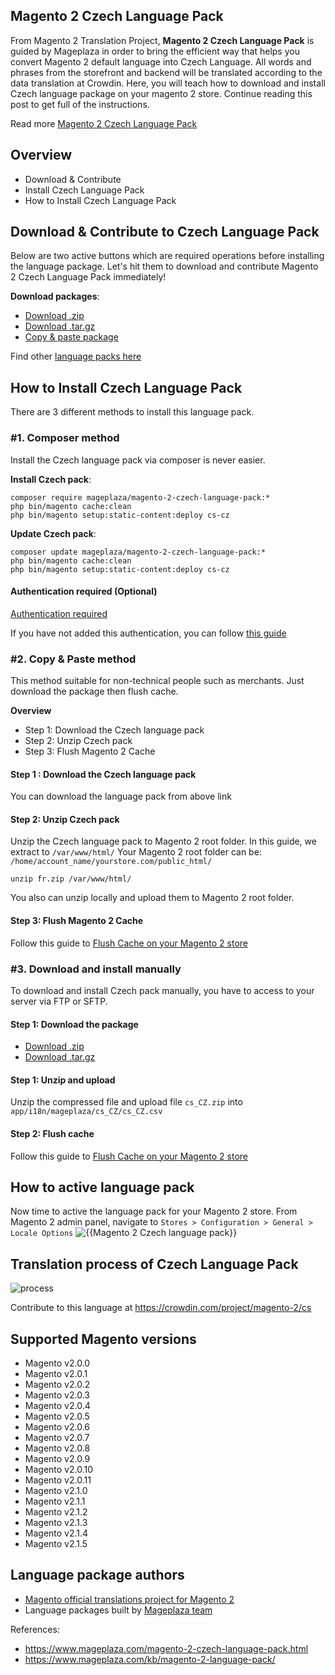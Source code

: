 ## Magento 2 Czech Language Pack

From Magento 2 Translation Project, **Magento 2 Czech Language Pack** is guided by Mageplaza in order to bring the efficient way that helps you convert Magento 2 default language into Czech Language. All words and phrases from the storefront and backend will be translated according to the data translation at Crowdin. Here, you will teach how to download and install Czech language package on your magento 2 store. Continue reading this post to get full of the instructions.

Read more [Magento 2 Czech Language Pack](https://www.mageplaza.com/magento-2-czech-language-pack.html)


## Overview

- Download & Contribute
- Install Czech Language Pack
- How to Install Czech Language Pack

## Download & Contribute to Czech Language Pack

Below are two active buttons which are required operations before installing the language package. Let's hit them to download and contribute Magento 2 Czech Language Pack immediately!

**Download packages**:

- [Download .zip](https://github.com/mageplaza/magento-2-czech-language-pack/archive/master.zip)
- [Download .tar.gz](https://github.com/mageplaza/magento-2-czech-language-pack/tarball/master)
- [Copy & paste package](https://crowdin.com/project/magento-2/cs.zip)


Find other [language packs here]({https://www.mageplaza.com/kb/magento-2-language-pack/)

## How to Install Czech Language Pack

There are 3 different methods to install this language pack.

### #1. Composer method
Install the Czech language pack via composer is never easier.

**Install Czech pack**:

```
composer require mageplaza/magento-2-czech-language-pack:*
php bin/magento cache:clean
php bin/magento setup:static-content:deploy cs-cz

```


**Update  Czech pack**:

```
composer update mageplaza/magento-2-czech-language-pack:*
php bin/magento cache:clean
php bin/magento setup:static-content:deploy cs-cz

```

#### Authentication required (Optional)

[Authentication required](https://i.imgur.com/dmryiPk.png)

If you have not added this authentication, you can follow [this guide](http://devdocs.magento.com/guides/v2.0/install-gde/prereq/connect-auth.html)


### #2. Copy & Paste method

This method suitable for non-technical people such as merchants. Just download the package then flush cache.

**Overview**

- Step 1: Download the Czech language pack
- Step 2: Unzip Czech pack
- Step 3: Flush Magento 2 Cache

#### Step 1 : Download the Czech language pack

You can download the language pack from above link

#### Step 2: Unzip Czech pack

Unzip the Czech language pack to Magento 2 root folder. In this guide, we extract to `/var/www/html/`
Your Magento 2 root folder can be: `/home/account_name/yourstore.com/public_html/`

```
unzip fr.zip /var/www/html/
```

You also can unzip locally and upload them to Magento 2 root folder.

#### Step 3: Flush Magento 2 Cache

Follow this guide to [Flush Cache on your Magento 2 store](https://www.mageplaza.com/kb/how-flush-enable-disable-cache.html)


### #3. Download and install manually

To download and install Czech pack manually, you have to access to your server via FTP or SFTP.

#### Step 1: Download the package

- [Download .zip](https://github.com/mageplaza/magento-2-czech-language-pack/archive/master.zip)
- [Download .tar.gz](https://github.com/mageplaza/magento-2-czech-language-pack/tarball/master)

#### Step 1: Unzip and upload

Unzip the compressed file and upload file `cs_CZ.zip` into `app/i18n/mageplaza/cs_CZ/cs_CZ.csv`

#### Step 2: Flush cache

Follow this guide to [Flush Cache on your Magento 2 store](https://www.mageplaza.com/kb/how-flush-enable-disable-cache.html)


## How to active language pack

Now time to active the language pack for your Magento 2 store. From Magento 2 admin panel, navigate to `Stores > Configuration > General > Locale Options`
![{{Magento 2 Czech language pack}}](https://i.imgur.com/aPSUA0l.png)


## Translation process of Czech Language Pack
![process](http://progressed.io/bar/80)

Contribute to this language at https://crowdin.com/project/magento-2/cs

## Supported Magento versions

- Magento v2.0.0
- Magento v2.0.1
- Magento v2.0.2
- Magento v2.0.3
- Magento v2.0.4
- Magento v2.0.5
- Magento v2.0.6
- Magento v2.0.7
- Magento v2.0.8
- Magento v2.0.9
- Magento v2.0.10
- Magento v2.0.11
- Magento v2.1.0
- Magento v2.1.1
- Magento v2.1.2
- Magento v2.1.3
- Magento v2.1.4
- Magento v2.1.5



## Language package authors

- [Magento official translations project for Magento 2](https://crowdin.com/project/magento-2)
- Language packages built by [Mageplaza team](https://www.mageplaza.com/)


References:
- https://www.mageplaza.com/magento-2-czech-language-pack.html
- https://www.mageplaza.com/kb/magento-2-language-pack/